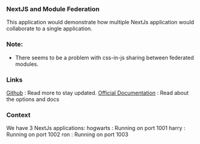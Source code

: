 ### NextJS and Module Federation
This application would demonstrate how multiple NextJs application would collaborate to a single application.

### Note:
- There seems to be a problem with css-in-js sharing between federated modules.

### Links
[Github](https://github.com/module-federation) : Read more to stay updated.
[Official Documentation](https://module-federation.io/) : Read about the options and docs

### Context
We have 3 NextJs applications:
hogwarts : Running on port 1001
harry : Running on port 1002
ron : Running on port 1003